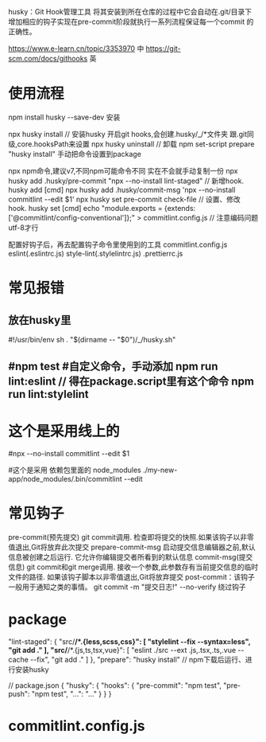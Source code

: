 husky：Git Hook管理工具
将其安装到所在仓库的过程中它会自动在.git/目录下增加相应的钩子实现在pre-commit阶段就执行一系列流程保证每一个commit 的正确性。

https://www.e-learn.cn/topic/3353970 中
https://git-scm.com/docs/githooks 英

# 使用流程 
npm install husky --save-dev 安装

npx husky install // 安装husky 开启git hooks,会创建.husky/_/*文件夹    跟.git同级,core.hooksPath来设置
  npx husky uninstall  // 卸载
  npm set-script prepare "husky install" 手动把命令设置到package
 
  npx npm命令,建议v7,不同npm可能命令不同 实在不会就手动复制一份
npx husky add .husky/pre-commit "npx --no-install lint-staged"   // 新增hook.  husky add <file> [cmd]
  npx husky add .husky/commit-msg 'npx --no-install commitlint --edit $1'
    npx husky set pre-commit check-file // 设置、修改hook. husky set <file> [cmd]
  echo "module.exports = {extends: ['@commitlint/config-conventional']};" > commitlint.config.js  // 注意编码问题 utf-8才行

配置好钩子后，再去配置钩子命令里使用到的工具 commitlint.config.js eslint(.eslintrc.js) style-lint(.stylelintrc.js) .prettierrc.js
  
# 常见报错

## 放在husky里
#!/usr/bin/env sh
. "$(dirname -- "$0")/_/husky.sh"

#npm test
#自定义命令，手动添加
npm run lint:eslint // 得在package.script里有这个命令
npm run lint:stylelint
---

# 这个是采用线上的
#npx --no-install commitlint --edit $1

#这个是采用 依赖包里面的 node_modules
./my-new-app/node_modules/.bin/commitlint --edit
## 

# 常见钩子
  pre-commit(预先提交) git commit调用. 检查即将提交的快照.如果该钩子以非零值退出,Git将放弃此次提交
  prepare-commit-msg 启动提交信息编辑器之前,默认信息被创建之后运行. 它允许你编辑提交者所看到的默认信息
  commit-msg(提交信息) git commit和git merge调用. 接收一个参数,此参数存有当前提交信息的临时文件的路径. 如果该钩子脚本以非零值退出,Git将放弃提交
  post-commit：该钩子一般用于通知之类的事情。
    git commit -m "提交日志!" --no-verify 绕过钩子
#  package

 "lint-staged": {
    "src/**/*.{less,scss,css}": [
      "stylelint --fix --syntax=less",
      "git add ."
    ],
    "src/**/*.{js,ts,tsx,vue}": [
      "eslint ./src  --ext .js,.tsx,.ts,.vue --cache --fix",
      "git add ."
    ]
  },
  "prepare": "husky install" // npm下载后运行、进行安装husky

// package.json
{
  "husky": {
    "hooks": {
      "pre-commit": "npm test",
      "pre-push": "npm test",
      "...": "..."
    }
  }
}


# commitlint.config.js